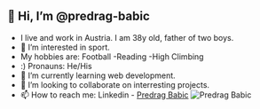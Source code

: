 ## 👋 Hi, I’m @predrag-babic
- I live and work in Austria. I am 38y old, father of two boys.
- 👀 I’m interested in sport.
- My hobbies are:
    Football
   -Reading
   -High Climbing
- :) Pronauns: He/His
- 🌱 I’m currently learning web development.
- 💞️ I’m looking to collaborate on interresting projects.
- 📫 How to reach me: Linkedin - [Predrag Babic](https://www.linkedin.com/in/predrag-babic-4bb382244/)
  ![Predrag Babic](./MicrosoftTeams-Tactix.png)


<!---
predrag-babic/predrag-babic is a ✨ special ✨ repository because its `README.md` (this file) appears on your GitHub profile.
You can click the Preview link to take a look at your changes.
--->
